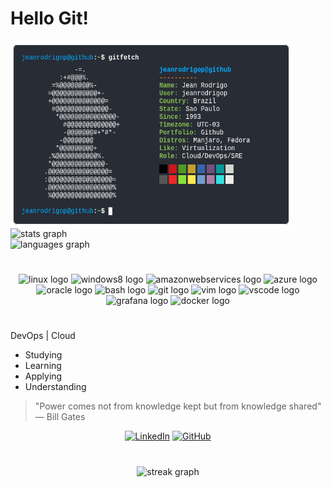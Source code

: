 # Hello Git!
<div align="center">
<a href="https://jeanrodrigop.github.io/jeanrodrigop/"><img align="left"  height="300" width="450" src="./img/gitfetch.png"></a>

<div align="left">
  <img src="https://github-readme-stats.vercel.app/api?username=jeanrodrigop&hide_title=false&hide_rank=false&rank_icon=github&show_icons=true&include_all_commits=true&count_private=true&disable_animations=false&theme=nord&locale=en&hide_border=false&order=0" height="145" alt="stats graph" /> <br>
  <img src="https://github-readme-stats.vercel.app/api/top-langs?username=jeanrodrigop&locale=en&card_width=455&hide_title=false&layout=compact&langs_count=8&theme=nord&hide_border=false&order=2&hide=css,html,ejs,php" height="145" alt="languages graph"  />
</div>
</div>

#

<div align="center">
  <img src="https://cdn.jsdelivr.net/gh/devicons/devicon/icons/linux/linux-original.svg" height="30" width="35" alt="linux logo"  />
  <img src="https://cdn.jsdelivr.net/gh/devicons/devicon/icons/windows8/windows8-original.svg" height="30" width="35" alt="windows8 logo"  />
  <img src="https://cdn.jsdelivr.net/gh/devicons/devicon/icons/amazonwebservices/amazonwebservices-plain-wordmark.svg" height="30" width="35" alt="amazonwebservices logo"  />
  <img src="https://cdn.jsdelivr.net/gh/devicons/devicon/icons/azure/azure-original.svg" height="30" width="35" alt="azure logo"  />
  <img src="https://cdn.jsdelivr.net/gh/devicons/devicon/icons/oracle/oracle-original.svg" height="30" width="35" alt="oracle logo"  />
  <img src="https://img.icons8.com/?size=100&id=9MJf0ngDwS8z&format=png&color=000000" height="30" width="30" alt="bash logo"  />
  <img src="https://cdn.jsdelivr.net/gh/devicons/devicon/icons/git/git-original.svg" height="30" width="35" alt="git logo"  />
  <img src="https://cdn.jsdelivr.net/gh/devicons/devicon/icons/vim/vim-plain.svg" height="30" width="35" alt="vim logo"  />  
  <img src="https://cdn.jsdelivr.net/gh/devicons/devicon/icons/vscode/vscode-original.svg" height="30" width="35" alt="vscode logo"  />
  <img src="https://cdn.jsdelivr.net/gh/devicons/devicon/icons/grafana/grafana-original.svg" height="30" width="35" alt="grafana logo"  />  
  <img src="https://cdn.jsdelivr.net/gh/devicons/devicon/icons/docker/docker-original.svg" height="35" width="35" alt="docker logo"  />
</div>
</table>

###

<h1></h1>

DevOps | Cloud

- Studying
- Learning
- Applying
- Understanding

>"Power comes not from knowledge kept but from knowledge shared" ― Bill Gates

<div align="center">

[![LinkedIn](https://img.shields.io/badge/LinkedIn-0077B5?style=for-the-badge&logo=linkedin&logoColor=white)](https://www.linkedin.com/in/jeanrodrigop/)
[![GitHub](https://img.shields.io/badge/GitHub-100000?style=for-the-badge&logo=github&logoColor=white)](https://github.com/jeanrodrigop)

</div>

<h1></h1>

###

<div align="center">
  <img src="https://streak-stats.demolab.com?user=jeanrodrigop&locale=en&mode=daily&theme=nord&hide_border=false&border_radius=5&order=3" height="150" alt="streak graph"  />
</div>

###
